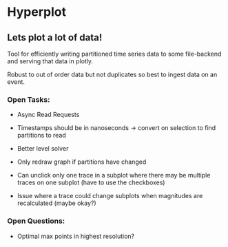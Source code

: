 # Hyperplot

## Lets plot a lot of data!

Tool for efficiently writing partitioned time series data to some file-backend and serving that data in plotly.

Robust to out of order data but not duplicates so best to ingest data on an event.


### Open Tasks:

- Async Read Requests

- Timestamps should be in nanoseconds -> convert on selection to find partitions to read

- Better level solver

- Only redraw graph if partitions have changed

- Can unclick only one trace in a subplot where there may be multiple traces on one subplot (have to use the checkboxes)

- Issue where a trace could change subplots when magnitudes are recalculated (maybe okay?)


### Open Questions:

- Optimal max points in highest resolution?


